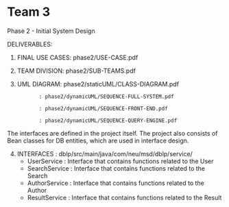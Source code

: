 # Team 3

Phase 2 - Initial System Design

DELIVERABLES:

1. FINAL USE CASES: phase2/USE-CASE.pdf

2. TEAM DIVISION: phase2/SUB-TEAMS.pdf

3. UML DIAGRAM: phase2/staticUML/CLASS-DIAGRAM.pdf

              : phase2/dynamicUML/SEQUENCE-FULL-SYSTEM.pdf
              
              : phase2/dynamicUML/SEQUENCE-FRONT-END.pdf
              
              : phase2/dynamicUML/SEQUENCE-QUERY-ENGINE.pdf

The interfaces are defined in the project itself. The project also consists of
Bean classes for DB entities, which are used in interface design.

4. INTERFACES : dblp/src/main/java/com/neu/msd/dblp/service/
    - UserService : Interface that contains functions related to the User
    - SearchService : Interface that contains functions related to the Search
    - AuthorService : Interface that contains functions related to the Author
    - ResultService : Interface that contains functions related to the Result
